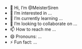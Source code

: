 - 👋 Hi, I’m @MeisterSiren
- 👀 I’m interested in ...
- 🌱 I’m currently learning ...
- 💞️ I’m looking to collaborate on ...
- 📫 How to reach me ...
- 😄 Pronouns: ...
- ⚡ Fun fact: ...

<!---
MeisterSiren/MeisterSiren is a ✨ special ✨ repository because its `README.md` (this file) appears on your GitHub profile.
You can click the Preview link to take a look at your changes.
--->
